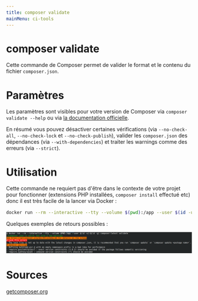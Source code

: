 ```yaml
---
title: composer validate
mainMenu: ci-tools
---
```


# composer validate

Cette commande de Composer permet de valider le format et le contenu du fichier `composer.json`.

# Paramètres

Les paramètres sont visibles pour votre version de Composer via `composer validate --help`
ou via [la documentation officielle](https://getcomposer.org/doc/03-cli.md#validate).

En résumé vous pouvez désactiver certaines vérifications
(via `--no-check-all`, `--no-check-lock` et `--no-check-publish`),
valider les `composer.json` des dépendances (via `--with-dependencies`)
et traiter les warnings comme des erreurs (via `--strict`).

# Utilisation

Cette commande ne requiert pas d'être dans le contexte de votre projet pour fonctionner 
(extensions PHP installées, `composer install` effectué etc) donc il est très facile de la lancer via Docker :

```bash
docker run --rm --interactive --tty --volume $(pwd):/app --user $(id -u):$(id -g) composer:latest validate
```

Quelques exemples de retours possibles :

![Example](images/composer-validate/example.png)

# Sources

[getcomposer.org](https://getcomposer.org/doc/03-cli.md#validate)
